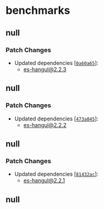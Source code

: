 # benchmarks

## null

### Patch Changes

- Updated dependencies [[`0a60a65`](https://github.com/toss/es-hangul/commit/0a60a6553060e86580a3e4ba9eb1b4479c8bdd7d)]:
  - es-hangul@2.2.3

## null

### Patch Changes

- Updated dependencies [[`473a845`](https://github.com/toss/es-hangul/commit/473a8451f21380b57a03d9dfb0ff9925c1f1fbed)]:
  - es-hangul@2.2.2

## null

### Patch Changes

- Updated dependencies [[`81432ac`](https://github.com/toss/es-hangul/commit/81432ac117c929d4578935354bd4262c68072d32)]:
  - es-hangul@2.2.1

## null
